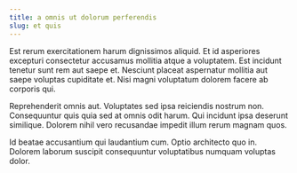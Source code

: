```yaml
---
title: a omnis ut dolorum perferendis
slug: et quis
---
```


Est rerum exercitationem harum dignissimos aliquid. Et id asperiores excepturi consectetur accusamus mollitia atque a voluptatem. Est incidunt tenetur sunt rem aut saepe et. Nesciunt placeat aspernatur mollitia aut saepe voluptas cupiditate et. Nisi magni voluptatum dolorem facere ab corporis qui.

Reprehenderit omnis aut. Voluptates sed ipsa reiciendis nostrum non. Consequuntur quis quia sed at omnis odit harum. Qui incidunt ipsa deserunt similique. Dolorem nihil vero recusandae impedit illum rerum magnam quos.

Id beatae accusantium qui laudantium cum. Optio architecto quo in. Dolorem laborum suscipit consequuntur voluptatibus numquam voluptas dolor.
